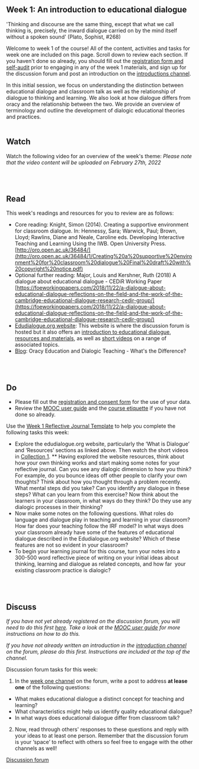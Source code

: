 ## Week 1: An introduction to educational dialogue

'Thinking and discourse are the same thing, except that what we call thinking is, precisely, the inward dialogue carried on by the mind itself without a spoken sound' (Plato, Sophist, #268)

Welcome to week 1 of the course! All of the content, activities and tasks for week one are included on this page. Scroll down to review each section. If you haven't done so already, you should fill out the [registration form and self-audit](https://forms.gle/Lonit7zyfzMRomr98) prior to engaging in any of the week 1 materials, and sign up for the discussion forum and post an introduction on the [introductions channel](https://www.edudialogue.org/forum/fundamentals-mooc/introductions-5/#post-322).

In this initial session, we focus on understanding the distinction between educational dialogue and classroom talk as well as the relationship of dialogue to thinking and learning. We also look at how dialogue differs from oracy and the relationship between the two. We provide an overview of terminology and outline the development of dialogic educational theories and practices. 
<br/><br/>
## Watch

Watch the following video for an overview of the week's theme:
*Please note that the video content will be uploaded on February 27th, 2022*

<br/><br/>
## Read

This week's readings and resources for you to review are as follows:
* Core reading: Knight, Simon (2014). Creating a supportive environment for classroom dialogue. In: Hennessy, Sara; Warwick, Paul; Brown, Lloyd; Rawlins, Diane and Neale, Caroline eds. Developing Interactive Teaching and Learning Using the IWB. Open University Press. [http://oro.open.ac.uk/36484/](http://oro.open.ac.uk/36484/1/Creating%20a%20supportive%20environment%20for%20classroom%20dialogue%20Final%20draft%20with%20copyright%20notice.pdf)
* Optional further reading: Major, Louis and Kershner, Ruth (2018) A dialogue about educational dialogue - CEDiR Working Paper [https://foeworkingpapers.com/2018/11/22/a-dialogue-about-educational-dialogue-reflections-on-the-field-and-the-work-of-the-cambridge-educational-dialogue-research-cedir-group/](https://foeworkingpapers.com/2018/11/22/a-dialogue-about-educational-dialogue-reflections-on-the-field-and-the-work-of-the-cambridge-educational-dialogue-research-cedir-group/)
* [Edudialogue.org website](https://www.edudialogue.org/): This website is where the discussion forum is hosted but it also offers an [introduction to educational dialogue](https://www.edudialogue.org/what-is-dialogue/), [resources and materials](https://www.edudialogue.org/resources/), as well as [short videos](https://www.edudialogue.org/resources/introductory-video-series/collection-1/) on a range of associated topics.
* [Blog](https://oracycambridge.org/oracy-education-and-dialogic-teaching-whats-the-difference/): Oracy Education and Dialogic Teaching - What's the Difference?

<br/><br/>
## Do

* Please fill out the [registration and consent form](https://forms.gle/Lonit7zyfzMRomr98) for the use of your data.
* Review the [MOOC user guide](https://mbrugha.github.io/fundamentals-of-ed-dialogue/modules/introduction/MOOC-user-guide/) and the [course etiquette](https://mbrugha.github.io/fundamentals-of-ed-dialogue/modules/introduction/course-etiquette/) if you have not done so already.

Use the [Week 1 Reflective Journal Template](https://mbrugha.github.io/fundamentals-of-ed-dialogue/img/Wk1_journal.docx) to help you complete the following tasks this week:
* Explore the edudialogue.org website, particularly the ‘What is Dialogue’ and ‘Resources’ sections as linked above. Then watch the short videos in [Collection 1](https://www.edudialogue.org/resources/introductory-video-series/).
** Having explored the website resources, think about how your own thinking works and start making some notes for your reflective journal. Can you see any dialogic dimension to how you think? For example, do you bounce ideas off other people to clarify your own thoughts? Think about how you thought through a problem recently. What mental steps did you take? Can you identify any dialogue in these steps? What can you learn from this exercise? Now think about the learners in your classroom, in what ways do they think? Do they use any dialogic processes in their thinking? 
* Now make some notes on the following questions. What roles do language and dialogue play in teaching and learning in your classroom? How far does your teaching follow the IRF model? In what ways does your classroom already have some of the features of educational dialogue described in the Edudialogue.org website? Which of these features are not so evident in your classroom?
* To begin your learning journal for this course, turn your notes into a 300-500 word reflective piece of writing on your initial ideas about thinking, learning and dialogue as related concepts, and how far  your existing classroom practice is dialogic? 

<br/><br/>
## Discuss

*If you have not yet already registered on the discussion forum, you will need to do this first [here](https://www.edudialogue.org/forum/fundamentals-mooc/). Take a look at the [MOOC user guide](https://mbrugha.github.io/fundamentals-of-ed-dialogue/modules/introduction/MOOC-user-guide/) for more instructions on how to do this.*

*If you have not already written an introduction in the [introduction channel](https://www.edudialogue.org/forum/fundamentals-mooc/introductions-5/#post-322) on the forum, please do this first. Instructions are included at the top of the channel.*

Discussion forum tasks for this week:

1. In the [week one channel](https://www.edudialogue.org/forum/fundamentals-mooc/week-1-an-introduction-to-educational-dialogue/) on the forum, write a post to address **at lease one** of the following questions:
* What makes educational dialogue a distinct concept for teaching and learning?
* What characteristics might help us identify quality educational dialogue?
* In what ways does educational dialogue differ from classroom talk?
2. Now, read through others' responses to these questions and reply with your ideas to at least one person. Remember that the discussion forum is your ‘space’ to reflect with others so feel free to engage with the other channels as well!

<a class="btn btn-primary" href="https://www.edudialogue.org/forum/"><i class="fa fa-home"></i> Discussion forum</a>
<br/><br/>
